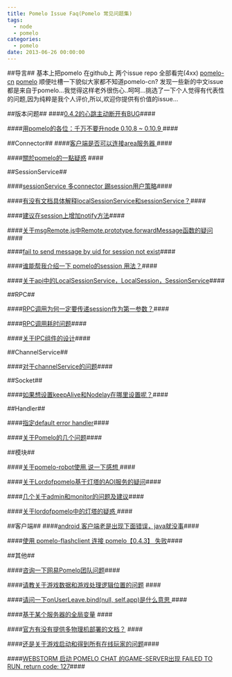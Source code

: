 ```yaml
---
title: Pomelo Issue Faq(Pomelo 常见问题集)
tags:
  - node
  - pomelo
categories:
  - pomelo
date: 2013-06-26 00:00:00
---
```

##导言##
基本上把pomelo 在github上 两个issue repo 全部看完(4xx) [pomelo-cn](https://github.com/NetEase/pomelo-cn/issues?state=open) [pomelo](https://github.com/NetEase/pomelo/issues?state=open) 顺便吐槽一下貌似大家都不知道pomelo-cn? 发现一些新的中文issue 都是来自于pomelo...我觉得这样老外很伤心..呵呵...挑选了一下个人觉得有代表性的问题,因为纯粹是我个人评价,所以,欢迎你提供有价值的issue...

<!--more-->
##版本问题##
####[0.4.2的心跳主动断开有BUG](http://nodejs.netease.com/topic/51b4b6c33e8b1fca032a5a3a)####

####[用pomelo的各位：千万不要升node 0.10.8 ~ 0.10.9 ](http://nodejs.netease.com/topic/51aa0c883e8b1fca0323e267)####

##Connector##
####[客户端是否可以连接area服务器 ](https://github.com/NetEase/pomelo-cn/issues/46)####

####[關於pomelo的一點疑惑](https://github.com/NetEase/pomelo-cn/issues/89) ####

##SessionService##

####[sessionService 多connector 踢session用户策略](https://github.com/NetEase/pomelo/issues/230)####

####[有没有文档具体解释localSessionService和sessionService？](https://github.com/NetEase/pomelo/issues/199)####

####[建议在session上增加notify方法](https://github.com/NetEase/pomelo/issues/173)####

####[关于msgRemote.js中Remote.prototype.forwardMessage函数的疑问](https://github.com/NetEase/pomelo-cn/issues/185)####

####[fail to send message by uid for session not exist](https://github.com/NetEase/pomelo-cn/issues/90)####

####[谁能帮我介绍一下 pomelo的session 用法？](https://github.com/NetEase/pomelo/issues/84)####

####[关于api中的LocalSessionService，LocalSession，SessionService](https://github.com/NetEase/pomelo-cn/issues/186)####

##RPC##

####[RPC调用为何一定要传递session作为第一参数？](https://github.com/NetEase/pomelo/issues/212)####

####[RPC调用耗时问题](https://github.com/NetEase/pomelo/issues/192)####

####[关于IPC组件的设计](https://github.com/NetEase/pomelo/issues/65)####

##ChannelService##

####[对于channelService的问题](https://github.com/NetEase/pomelo-cn/issues/85)####

##Socket##

####[如果想设置keepAlive和Nodelay在哪里设置呢？](https://github.com/NetEase/pomelo/issues/200)####

##Handler##

####[指定default error handler](https://github.com/NetEase/pomelo/issues/204)####

####[关于Pomelo的几个问题](https://github.com/NetEase/pomelo-cn/issues/69)####



##模块##

####[关于pomelo-robot使用,说一下感想 ](https://github.com/NetEase/pomelo/issues/195)####

####[关于Lordofpomelo基于灯塔的AOI服务的疑问](https://github.com/NetEase/pomelo/issues/30)####

####[几个关于admin和monitor的问题及建议](https://github.com/NetEase/pomelo-cn/issues/93)####

####[关于lordofpomelo中的灯塔的疑惑 ](https://github.com/NetEase/pomelo-cn/issues/7)####


##客户端##
####[android 客户端老是出现下面错误，java就没事](https://github.com/NetEase/pomelo/issues/113)####

####[使用 pomelo-flashclient 连接 pomelo【0.4.3】 失败](https://github.com/NetEase/pomelo/issues/240)####

##其他##

####[咨询一下网易Pomelo团队问题](https://github.com/NetEase/pomelo-cn/issues/5)####

####[请教关于游戏数据和游戏处理逻辑位置的问题](https://github.com/NetEase/pomelo/issues/14) ####

####[请问一下onUserLeave.bind(null, self.app)是什么意思 ](https://github.com/NetEase/pomelo-cn/issues/92)####


####[基于某个服务器的全局变量](https://github.com/NetEase/pomelo/issues/202) ####

####[官方有没有提供多物理机部署的文档？](https://github.com/NetEase/pomelo/issues/180) ####

####[还是关于游戏启动和得到所有在线玩家的问题](https://github.com/NetEase/pomelo-cn/issues/82)####

####[WEBSTORM 启动 POMELO CHAT 的GAME-SERVER出现 FAILED TO RUN, return code: 127](https://github.com/NetEase/pomelo/issues/251)####




